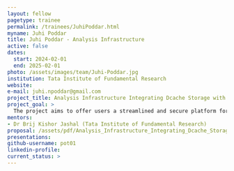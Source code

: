 ```yaml
---
layout: fellow
pagetype: trainee
permalink: /trainees/JuhiPoddar.html
myname: Juhi Poddar
title: Juhi Poddar - Analysis Infrastructure
active: false
dates:
  start: 2024-02-01
  end: 2025-02-01
photo: /assets/images/team/Juhi-Poddar.jpg
institution: Tata Institute of Fundamental Research
website:
e-mail: juhi.npoddar@gmail.com
project_title: Analysis Infrastructure Integrating Dcache Storage with JupyterHub
project_goal: >
  The project aims to offer users a streamlined and secure platform for accessing and analyzing data, By establishing a robust connection between Dcache storage and JupyterHub
mentors:
- Dr Brij Kishor Jashal (Tata Institute of Fundamental Research)
proposal: /assets/pdf/Analysis_Infrastructure_Integrating_Dcache_Storage_with_JupyterHub.pdf
presentations:
github-username: pot01
linkedin-profile:
current_status: >
---
```

